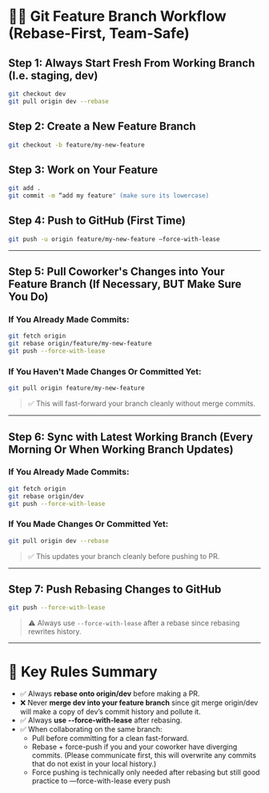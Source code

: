 # 🧑‍💻 Git Feature Branch Workflow (Rebase-First, Team-Safe)

## Step 1: Always Start Fresh From Working Branch (I.e. staging, dev)
```bash
git checkout dev
git pull origin dev --rebase
```

## Step 2: Create a New Feature Branch
```bash
git checkout -b feature/my-new-feature
```

## Step 3: Work on Your Feature
```bash
git add .
git commit -m “add my feature" (make sure its lowercase)
```

## Step 4: Push to GitHub (First Time)
```bash
git push -u origin feature/my-new-feature —force-with-lease
```

---

## Step 5: Pull Coworker's Changes into Your Feature Branch (If Necessary, BUT Make Sure You Do)

### If You **Already Made Commits**:
```bash
git fetch origin
git rebase origin/feature/my-new-feature
git push --force-with-lease
```

### If You **Haven't Made Changes Or Committed Yet**:
```bash
git pull origin feature/my-new-feature
```
> ✅ This will fast-forward your branch cleanly without merge commits.

---

## Step 6: Sync with Latest Working Branch (Every Morning Or When Working Branch Updates)

### If You **Already Made Commits**:
```bash
git fetch origin
git rebase origin/dev
git push --force-with-lease
```

### If You **Made Changes Or Committed Yet**:
```bash
git pull origin dev --rebase
```
> ✅ This updates your branch cleanly before pushing to PR.

---

## Step 7: Push Rebasing Changes to GitHub
```bash
git push --force-with-lease
```
> ⚠️ Always use `--force-with-lease` after a rebase since rebasing rewrites history.

---

# 🚀 Key Rules Summary
- ✅ Always **rebase onto origin/dev** before making a PR.
- ❌ Never **merge dev into your feature branch** since git merge origin/dev will make a copy of dev’s commit history and pollute it.
- ✅ Always **use --force-with-lease** after rebasing.
- ✅ When collaborating on the same branch:
  - Pull before committing for a clean fast-forward.
  - Rebase + force-push if you and your coworker have diverging commits. (Please communicate first, this will overwrite any commits that do not exist in your local history.)
  - Force pushing is technically only needed after rebasing but still good practice to —force-with-lease every push
